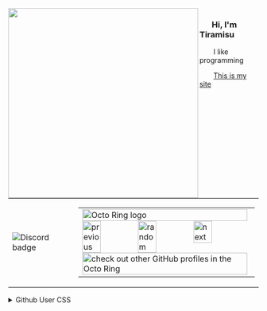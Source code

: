 <img width="382" align="left" src="https://files.catbox.moe/8d1n3a.gif">
<h3> ‎‎  Hi, I'm Tiramisu</h3>
<p>  I like programming</p>
  <a href="https://tiramisyuz.github.io/">This is my site</a>

<table><tr>
<td><img src="https://discord-readme-badge.vercel.app/api?id=1215758862444007465" alt="Discord badge"></td>
<td><table><tbody><tr><td><a href="https://octo-ring.com/"><img src="https://octo-ring.com/static/img/widget/top.png" width="99%" alt="Octo Ring logo" align="top"></a><br><a href="https://octo-ring.com/p/tiramisyuz/prev"><img src="https://octo-ring.com/static/img/widget/prev.png" width="33%" alt="previous" align="top" title="previous profile"></a><a href="https://octo-ring.com/p/tiramisyuz/random"><img src="https://octo-ring.com/static/img/widget/random.png" width="33%" alt="random" align="top" title="random profile"></a><a href="https://octo-ring.com/p/tiramisyuz/next"><img src="https://octo-ring.com/static/img/widget/next.png" width="33%" alt="next" align="top" title="next profile"></a><br><a href="https://octo-ring.com/"><img src="https://octo-ring.com/static/img/widget/bottom.png" width="99%" alt="check out other GitHub profiles in the Octo Ring" align="top"></a></td></tr></tbody></table></td>
</tr></table>
<details>
  <summary>Github User CSS</summary>
<code>
body {
  background: url('https://raw.githubusercontent.com/tiramisyuz/tiramisyuz/main/meow.gif');
}
p, header, a {
  filter: drop-shadow(2px 2px 1px #262626);
}
</code>
</details>
